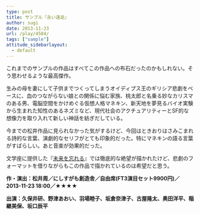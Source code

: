 ```yaml
---
type: post
title: サンプル『永い遠足』
author: sugi
date: 2013-11-23
url: /play/4584/
tags: ["sample"]
attitude_sidebarlayout:
  - default
---
```

これまでのサンプルの作品はすべてこの作品への布石だったのかもしれない。そう思わせるような最高傑作。

生みの母を妻にして子供までつくってしまうオイディプス王のギリシア悲劇をベースに、血のつながらない娘との関係に悩む家族、桃太郎と名乗る妙なカリスマのある男、電脳空間をかけめぐる仮想人格マネキン、新天地を夢見るバイオ実験から生まれた知性のあるネズミなど、現代社会のアクチュアリティーとSF的な想像力を取り入れて新しい神話を紡ぎだしている。

今までの松井作品に見られなかった気がするけど、今回はときおりはさみこまれる詩的な言葉、演劇的なセリフがとても印象的だった。特にマネキンの語る言葉がすばらしい。あと音楽が効果的だった。

文学座に提供した『<a href="http://asharpminor.com/play/4534/" onclick="_gaq.push(['_trackEvent', 'outbound-article', 'http://asharpminor.com/play/4534/', '未来を忘れる']);" title="文学座アトリエの会『未来を忘れる』">未来を忘れる</a>』では徹底的な絶望が描かれたけど、悲劇のフォーマットを借りながらもこの作品で描かれているのは希望だと思う。

**作・演出：松井周／にしすがも創造舎／自由席(FT3演目セット9900円)／2013-11-23 18:00／★★★★**

**出演：久保井研、野津あおい、羽場睦子、坂倉奈津子、古屋隆太、奥田洋平、稲継美保、坂口辰平**
